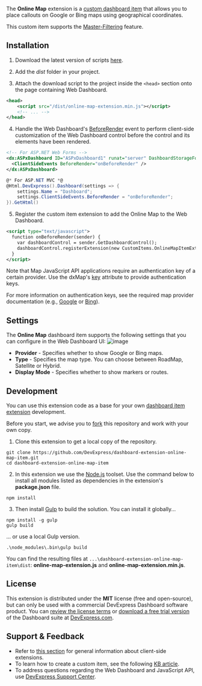 The **Online Map** extension is a [custom dashboard item](https://www.devexpress.com/Support/Center/Question/Details/T491984) that allows you to place callouts on Google or Bing maps using geographical coordinates.

This custom item supports the [Master-Filtering](https://documentation.devexpress.com/#Dashboard/CustomDocument117060) feature.


## Installation

1. Download the latest version of scripts [here](https://github.com/DevExpress/dashboard-extension-online-map-item/releases).

2. Add the *dist* folder in your project.

3. Attach the download script to the project inside the `<head>` section onto the page containing Web Dashboard.
```xml
<head>
    <script src="/dist/online-map-extension.min.js"></script>
    <!-- ... -->
</head>
```

4. Handle the Web Dashboard's [BeforeRender](https://documentation.devexpress.com/#Dashboard/DevExpressDashboardWebScriptsASPxClientDashboard_BeforeRendertopic) event to perform client-side customization of the Web Dashboard control before the control and its elements have been rendered.
```xml
<!-- For ASP.NET Web Forms -->
<dx:ASPxDashboard ID="ASPxDashboard1" runat="server" DashboardStorageFolder="~/App_Data/Dashboards">
  <ClientSideEvents BeforeRender="onBeforeRender" />
</dx:ASPxDashboard>
```
```C#
@* For ASP.NET MVC *@
@Html.DevExpress().Dashboard(settings => {
    settings.Name = "Dashboard";
    settings.ClientSideEvents.BeforeRender = "onBeforeRender";
}).GetHtml()
```

5. Register the custom item extension to add the Online Map to the Web Dashboard.

```xml
<script type="text/javascript">
  function onBeforeRender(sender) {
    var dashboardControl = sender.GetDashboardControl();
    dashboardControl.registerExtension(new CustomItems.OnlineMapItemExtension(dashboardControl));
  }
</script>
```

Note that Map JavaScript API applications require an authentication key of a certain provider. Use the dxMap's [key](https://js.devexpress.com/Documentation/ApiReference/UI_Widgets/dxMap/Configuration/key/) attribute to provide authentication keys.

For more information on authentication keys, see the required map provider documentation (e.g., [Google](https://developers.google.com/maps/documentation/javascript/get-api-key?hl=en) or [Bing](https://msdn.microsoft.com/en-us/library/ff428642.aspx)).


## Settings
The **Online Map** dashboard item supports the following settings that you can configure in the Web Dashboard UI:
![image](https://cloud.githubusercontent.com/assets/17986517/25003702/6d23bb42-2059-11e7-8539-61912c815960.png)

* **Provider** - Specifies whether to show Google or Bing maps.
* **Type** - Specifies the map type. You can choose between RoadMap, Satellite or Hybrid.
* **Display Mode** - Specifies whether to show markers or routes.


## Development 

You can use this extension code as a base for your own [dashboard item extension](https://documentation.devexpress.com/#Dashboard/CustomDocument117546) development. 

Before you start, we advise you to [fork](https://help.github.com/articles/fork-a-repo/) this repository and work with your own copy.

1. Clone this extension to get a local copy of the repository.
```Batchfile
git clone https://github.com/DevExpress/dashboard-extension-online-map-item.git
cd dashboard-extension-online-map-item
```

2. In this extension we use the [Node.js](https://nodejs.org/en/about/) toolset. Use the command below to install all modules listed as dependencies in the extension's **package.json** file.
```Batchfile
npm install
```

3. Then install [Gulp](http://gulpjs.com) to build the solution. You can install it globally...
```Batchfile
npm install -g gulp
gulp build
```

... or use a local Gulp version.
```Batchfile
.\node_modules\.bin\gulp build
```

You can find the resulting files at ```...\dashboard-extension-online-map-item\dist```:
**online-map-extension.js** and **online-map-extension.min.js**.

## License
This extension is distributed under the **MIT** license (free and open-source), but can only be used with a commercial DevExpress Dashboard software product. You can [review the license terms](https://www.devexpress.com/Support/EULAs/NetComponents.xml) or [download a free trial version](https://go.devexpress.com/DevExpressDownload_UniversalTrial.aspx) of the Dashboard suite at [DevExpress.com](https://www.devexpress.com).

## Support & Feedback

* Refer to [this section](https://documentation.devexpress.com/#Dashboard/CustomDocument117232) for general information about client-side extensions.
* To learn how to create a custom item, see the following [KB article](https://www.devexpress.com/Support/Center/Question/Details/T491984).
* To address questions regarding the Web Dashboard and JavaScript API, use [DevExpress Support Center](https://www.devexpress.com/Support/Center).
